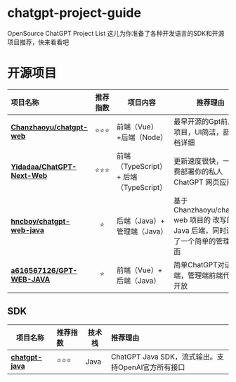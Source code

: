 # chatgpt-project-guide
OpenSource ChatGPT Project List 这儿为你准备了各种开发语言的SDK和开源项目推荐，快来看看吧

# 开源项目

| 项目名称                                                     | 推荐指数 | 项目内容                               | 推荐理由                                                     |
| :----------------------------------------------------------- | :------: | -------------------------------------- | ------------------------------------------------------------ |
| **[Chanzhaoyu/chatgpt-web](https://github.com/Chanzhaoyu/chatgpt-web)** |   ⭐⭐⭐    | 前端（Vue）+后端（Node）               | 最早开源的Gpt前后端项目，UI简洁，部署文档详细                |
| **[Yidadaa/ChatGPT-Next-Web](https://github.com/Yidadaa/ChatGPT-Next-Web)** |   ⭐⭐⭐    | 前端（TypeScript）+ 后端（TypeScript） | 更新速度很快，一键免费部署你的私人 ChatGPT 网页应用          |
| **[hncboy/chatgpt-web-java](https://github.com/hncboy/chatgpt-web-java)** |    ⭐     | 后端（Java）+ 管理端（Java）           | 基于Chanzhaoyu/chatgpt-web 项目的 改写的Java 后端，同时还搞了一个简单的管理端界面 |
| **[a616567126/GPT-WEB-JAVA](https://github.com/a616567126/GPT-WEB-JAVA)** |    ⭐     | 前端（Vue）+ 后端（Java）              | 简单ChatGPT对话客户端，管理端前端代码未开放                  |

## SDK

| 项目名称                                                    | 推荐指数 | 技术栈 | 推荐理由                                           |
| ----------------------------------------------------------- | :------- | ------ | :------------------------------------------------- |
| **[chatgpt-java](https://github.com/Grt1228/chatgpt-java)** | ⭐⭐⭐      | Java   | ChatGPT Java SDK，流式输出。支持OpenAI官方所有接口 |

